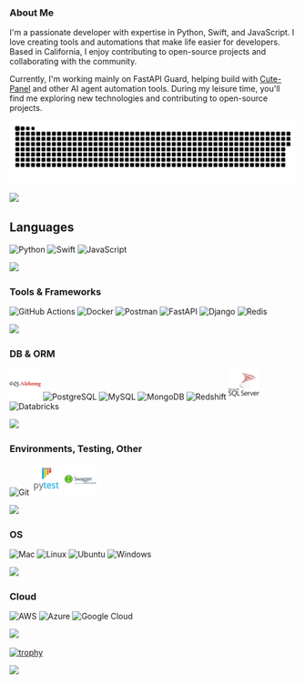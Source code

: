 ### About Me
I'm a passionate developer with expertise in Python, Swift, and JavaScript. I love creating tools and automations that make life easier for developers. Based in California, I enjoy contributing to open-source projects and collaborating with the community.

Currently, I'm working mainly on FastAPI Guard, helping build with [Cute-Panel](github.com/KatriaDopex/Cute-Panel) and other AI agent automation tools. During my leisure time, you'll find me exploring new technologies and contributing to open-source projects.


<p align="center">
 <img width="1000" src="assets/snake.svg" alt="snake"/>
</p>

<img src="https://user-images.githubusercontent.com/73097560/115834477-dbab4500-a447-11eb-908a-139a6edaec5c.gif">

## Languages
<img src="https://skillicons.dev/icons?i=python" title="Python" alt="Python" width="55" height="55"/>  <img src="https://skillicons.dev/icons?i=swift" title="Swift" alt="Swift" width="55" height="55"/>  <img src="https://skillicons.dev/icons?i=js" title="JavaScript" alt="JavaScript" width="55" height="55"/>

<img src="https://user-images.githubusercontent.com/73097560/115834477-dbab4500-a447-11eb-908a-139a6edaec5c.gif">

### Tools & Frameworks
<img src="https://skillicons.dev/icons?i=githubactions" title="GitHub Actions" alt="GitHub Actions" width="55" height="55"/>  <img src="https://skillicons.dev/icons?i=docker" title="Docker" alt="Docker" width="55" height="55"/>  <img src="https://skillicons.dev/icons?i=postman" title="Postman" alt="Postman" width="55" height="55"/>  <img src="https://skillicons.dev/icons?i=fastapi" title="FastAPI" alt="FastAPI" width="55" height="55"/>  <img src="https://skillicons.dev/icons?i=django" title="Django" alt="Django" width="55" height="55"/>  <img src="https://skillicons.dev/icons?i=redis" title="Redis" alt="Redis" width="55" height="55"/>

<img src="https://user-images.githubusercontent.com/73097560/115834477-dbab4500-a447-11eb-908a-139a6edaec5c.gif">

### DB & ORM
<img src="https://github.com/devicons/devicon/blob/master/icons/sqlalchemy/sqlalchemy-original-wordmark.svg" title="SQLAlchemy" alt="SQLAlchemy" width="55" height="55"/>  <img src="https://skillicons.dev/icons?i=postgresql" title="PostgreSQL" alt="PostgreSQL" width="55" height="55"/>  <img src="https://skillicons.dev/icons?i=mysql" title="MySQL" alt="MySQL" width="55" height="55"/>  <img src="https://skillicons.dev/icons?i=mongodb" title="MongoDB" alt="MongoDB" width="55" height="55"/>  <img src="" title="Redshift" alt="Redshift" width="55" height="55"/>  <img src="https://github.com/devicons/devicon/blob/master/icons/microsoftsqlserver/microsoftsqlserver-original-wordmark.svg" title="SQLServer" alt="SQLServer" width="55" height="55"/>  <img src="https://asset.brandfetch.io/idSUrLOWbH/idUT__oJw_.png" title="Databricks" alt="Databricks" width="55" height="55"/>

<img src="https://user-images.githubusercontent.com/73097560/115834477-dbab4500-a447-11eb-908a-139a6edaec5c.gif">

### Environments, Testing, Other
<img src="https://skillicons.dev/icons?i=git" title="Git" alt="Git" width="55" height="55"/>  <img src="https://github.com/devicons/devicon/blob/master/icons/pytest/pytest-original-wordmark.svg" title="Pytest" alt="Pytest" width="55" height="55"/>  <img src="https://github.com/devicons/devicon/blob/master/icons/swagger/swagger-original-wordmark.svg" title="Swagger" alt="Swagger" width="55" height="55"/>

<img src="https://user-images.githubusercontent.com/73097560/115834477-dbab4500-a447-11eb-908a-139a6edaec5c.gif">

### OS
<img src="https://skillicons.dev/icons?i=apple" title="Mac" alt="Mac" width="55" height="55"/>  <img src="https://skillicons.dev/icons?i=linux" title="Linux" alt="Linux" width="55" height="55"/>  <img src="https://skillicons.dev/icons?i=ubuntu" title="Ubuntu" alt="Ubuntu" width="55" height="55"/>  <img src="https://skillicons.dev/icons?i=windows" title="Windows" alt="Windows" width="55" height="55"/>

<img src="https://user-images.githubusercontent.com/73097560/115834477-dbab4500-a447-11eb-908a-139a6edaec5c.gif">

### Cloud
<img src="https://skillicons.dev/icons?i=aws" title="AWS" alt="AWS" width="55" height="55"/>  <img src="https://skillicons.dev/icons?i=azure" title="Azure" alt="Azure" width="55" height="55"/>  <img src="https://skillicons.dev/icons?i=gcp" title="Google Cloud" alt="Google Cloud" width="55" height="55"/>


<img src="https://user-images.githubusercontent.com/73097560/115834477-dbab4500-a447-11eb-908a-139a6edaec5c.gif">

[![trophy](https://github-profile-trophy.vercel.app/?username=rennf93&rank=SECRET,SSS,SS,S,AAA,AA,A,B,C&column=-1&theme=nord&no-bg=true&no-frame=true)](https://github.com/ryo-ma/github-profile-trophy)

<img src="https://user-images.githubusercontent.com/73097560/115834477-dbab4500-a447-11eb-908a-139a6edaec5c.gif">
